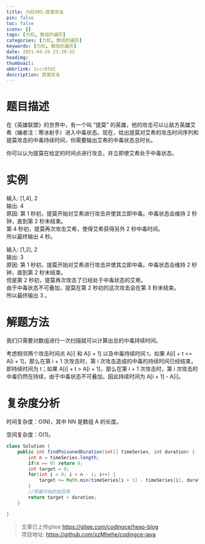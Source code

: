 ```yaml
---
title: 力扣495-提莫攻击
pin: false
toc: false
icons: []
tags: [力扣, 数组的遍历]
categories: [力扣, 数组的遍历]
keywords: [力扣, 数组的遍历]
date: 2021-04-26 23:39:52
headimg: 
thumbnail: 
abbrlink: 1ccc0fd2
description: 提莫攻击
---
```



# 题目描述
在《英雄联盟》的世界中，有一个叫 “提莫” 的英雄，他的攻击可以让敌方英雄艾希（编者注：寒冰射手）进入中毒状态。现在，给出提莫对艾希的攻击时间序列和提莫攻击的中毒持续时间，你需要输出艾希的中毒状态总时长。

你可以认为提莫在给定的时间点进行攻击，并立即使艾希处于中毒状态。


# 实例
输入: [1,4], 2     
输出: 4     
原因: 第 1 秒初，提莫开始对艾希进行攻击并使其立即中毒。中毒状态会维持 2 秒钟，直到第 2 秒末结束。     
第 4 秒初，提莫再次攻击艾希，使得艾希获得另外 2 秒中毒时间。     
所以最终输出 4 秒。     

输入: [1,2], 2     
输出: 3     
原因: 第 1 秒初，提莫开始对艾希进行攻击并使其立即中毒。中毒状态会维持 2 秒钟，直到第 2 秒末结束。     
但是第 2 秒初，提莫再次攻击了已经处于中毒状态的艾希。     
由于中毒状态不可叠加，提莫在第 2 秒初的这次攻击会在第 3 秒末结束。     
所以最终输出 3 。     



# 解题方法
我们只需要对数组进行一次扫描就可以计算出总的中毒持续时间。

考虑相邻两个攻击时间点 A[i] 和 A[i + 1] 以及中毒持续时间 t，如果 A[i] + t <= A[i + 1]，那么在第 i + 1 次攻击时，第 i 次攻击造成的中毒的持续时间已经结束，即持续时间为 t；如果 A[i] + t > A[i + 1]，那么在第 i + 1 次攻击时，第 i 次攻击的中毒仍然在持续，由于中毒状态不可叠加，因此持续时间为 A[i + 1] - A[i]。

# 复杂度分析

时间复杂度：O(N)，其中 NN 是数组 A 的长度。

空间复杂度：O(1)。

```java
class Solution {
    public int findPoisonedDuration(int[] timeSeries, int duration) {
        int n = timeSeries.length;
        if(n == 0) return 0;
        int target = 0;
        for(int i = 0; i < n - 1; i++) {
            target += Math.min(timeSeries[i + 1] - timeSeries[i], duration);
        }
        //把最开始的加回来
        return target + duration;
    }

}
```
>文章已上传gitee https://gitee.com/codingce/hexo-blog   
>项目地址: https://github.com/xzMhehe/codingce-java